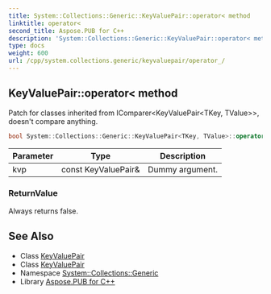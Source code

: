 ```yaml
---
title: System::Collections::Generic::KeyValuePair::operator< method
linktitle: operator<
second_title: Aspose.PUB for C++
description: 'System::Collections::Generic::KeyValuePair::operator< method. Patch for classes inherited from IComparer<KeyValuePair<TKey, TValue>>, doesn''t compare anything in C++.'
type: docs
weight: 600
url: /cpp/system.collections.generic/keyvaluepair/operator_/
---
```

## KeyValuePair::operator< method


Patch for classes inherited from IComparer<KeyValuePair<TKey, TValue>>, doesn't compare anything.

```cpp
bool System::Collections::Generic::KeyValuePair<TKey, TValue>::operator<(const KeyValuePair &kvp) const
```


| Parameter | Type | Description |
| --- | --- | --- |
| kvp | const KeyValuePair\& | Dummy argument. |

### ReturnValue

Always returns false.

## See Also

* Class [KeyValuePair](../)
* Class [KeyValuePair](../)
* Namespace [System::Collections::Generic](../../)
* Library [Aspose.PUB for C++](../../../)
